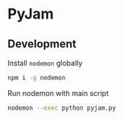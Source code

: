 # PyJam

## Development

Install `nodemon` globally

```bash
npm i -g nodemon
```

Run nodemon with main script

```bash
nodemon --exec python pyjam.py
```
